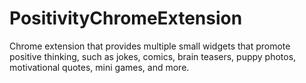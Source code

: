 # PositivityChromeExtension
Chrome extension that provides multiple small widgets that promote positive thinking, such as jokes, comics, brain teasers, puppy photos, motivational quotes, mini games, and more.
